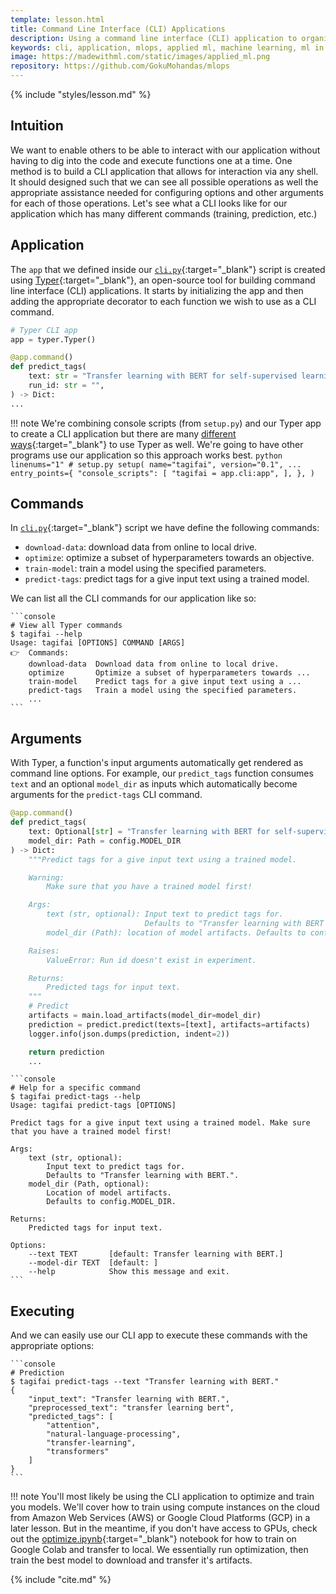 ```yaml
---
template: lesson.html
title: Command Line Interface (CLI) Applications
description: Using a command line interface (CLI) application to organize our application's processes.
keywords: cli, application, mlops, applied ml, machine learning, ml in production, machine learning in production, applied machine learning
image: https://madewithml.com/static/images/applied_ml.png
repository: https://github.com/GokuMohandas/mlops
---
```


{% include "styles/lesson.md" %}

## Intuition

We want to enable others to be able to interact with our application without having to dig into the code and execute functions one at a time. One method is to build a CLI application that allows for interaction via any shell. It should designed such that we can see all possible operations as well the appropriate assistance needed for configuring options and other arguments for each of those operations. Let's see what a CLI looks like for our application which has many different commands (training, prediction, etc.)

## Application

The `app` that we defined inside our [`cli.py`](https://github.com/GokuMohandas/mlops/tree/main/app/cli.py){:target="_blank"} script is created using [Typer](https://typer.tiangolo.com/){:target="_blank"}, an open-source tool for building command line interface (CLI) applications. It starts by initializing the app and then adding the appropriate decorator to each function we wish to use as a CLI command.

```python linenums="1"
# Typer CLI app
app = typer.Typer()

@app.command()
def predict_tags(
    text: str = "Transfer learning with BERT for self-supervised learning",
    run_id: str = "",
) -> Dict:
...
```

!!! note
    We're combining console scripts (from `setup.py`) and our Typer app to create a CLI application but there are many [different ways](https://typer.tiangolo.com/typer-cli/){:target="_blank"} to use Typer as well. We're going to have other programs use our application so this approach works best.
    ```python linenums="1"
    # setup.py
    setup(
        name="tagifai",
        version="0.1",
        ...
        entry_points={
            "console_scripts": [
                "tagifai = app.cli:app",
            ],
        },
    )
    ```

## Commands

In [`cli.py`](https://github.com/GokuMohandas/mlops/tree/main/app/cli.py){:target="_blank"} script we have define the following commands:

- `download-data`: download data from online to local drive.
- `optimize`: optimize a subset of hyperparameters towards an objective.
- `train-model`: train a model using the specified parameters.
- `predict-tags`: predict tags for a give input text using a trained model.

We can list all the CLI commands for our application like so:

<div class="animated-code">

    ```console
    # View all Typer commands
    $ tagifai --help
    Usage: tagifai [OPTIONS] COMMAND [ARGS]
    👉  Commands:
        download-data  Download data from online to local drive.
        optimize       Optimize a subset of hyperparameters towards ...
        train-model    Predict tags for a give input text using a ...
        predict-tags   Train a model using the specified parameters.
        ...
    ```

</div>
<script src="../../../static/js/termynal.js"></script>

## Arguments

With Typer, a function's input arguments automatically get rendered as command line options. For example, our `predict_tags` function consumes `text` and an optional `model_dir` as inputs which automatically become arguments for the `predict-tags` CLI command.

```python linenums="1"
@app.command()
def predict_tags(
    text: Optional[str] = "Transfer learning with BERT for self-supervised learning",
    model_dir: Path = config.MODEL_DIR
) -> Dict:
    """Predict tags for a give input text using a trained model.

    Warning:
        Make sure that you have a trained model first!

    Args:
        text (str, optional): Input text to predict tags for.
                              Defaults to "Transfer learning with BERT for self-supervised learning".
        model_dir (Path): location of model artifacts. Defaults to config.MODEL_DIR.

    Raises:
        ValueError: Run id doesn't exist in experiment.

    Returns:
        Predicted tags for input text.
    """
    # Predict
    artifacts = main.load_artifacts(model_dir=model_dir)
    prediction = predict.predict(texts=[text], artifacts=artifacts)
    logger.info(json.dumps(prediction, indent=2))

    return prediction
    ...
```

<div class="animated-code">

    ```console
    # Help for a specific command
    $ tagifai predict-tags --help
    Usage: tagifai predict-tags [OPTIONS]

    Predict tags for a give input text using a trained model. Make sure that you have a trained model first!

    Args:
        text (str, optional):
            Input text to predict tags for.
            Defaults to "Transfer learning with BERT.".
        model_dir (Path, optional):
            Location of model artifacts.
            Defaults to config.MODEL_DIR.

    Returns:
        Predicted tags for input text.

    Options:
        --text TEXT       [default: Transfer learning with BERT.]
        --model-dir TEXT  [default: ]
        --help            Show this message and exit.
    ```
</div>

## Executing

And we can easily use our CLI app to execute these commands with the appropriate options:
<div class="animated-code">

    ```console
    # Prediction
    $ tagifai predict-tags --text "Transfer learning with BERT."
    {
        "input_text": "Transfer learning with BERT.",
        "preprocessed_text": "transfer learning bert",
        "predicted_tags": [
            "attention",
            "natural-language-processing",
            "transfer-learning",
            "transformers"
        ]
    }
    ```

</div>

!!! note
    You'll most likely be using the CLI application to optimize and train you models. We'll cover how to train using compute instances on the cloud from Amazon Web Services (AWS) or Google Cloud Platforms (GCP) in a later lesson. But in the meantime, if you don't have access to GPUs, check out the [optimize.ipynb](https://colab.research.google.com/github/GokuMohandas/mlops/blob/main/notebooks/optimize.ipynb){:target="_blank"} notebook for how to train on Google Colab and transfer to local. We essentially run optimization, then train the best model to download and transfer it's artifacts.

<!-- Citation -->
{% include "cite.md" %}